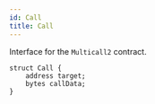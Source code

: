 ```yaml
---
id: Call
title: Call
---
```


Interface for the `Multicall2` contract.


```solidity
struct Call {
    address target;
    bytes callData;
}
```

